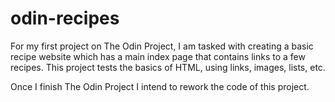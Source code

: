 # odin-recipes

For my first project on The Odin Project, I am tasked with creating a basic recipe website which has a main index page that contains links to a few recipes. This project tests the basics of HTML, using links, images, lists, etc.

Once I finish The Odin Project I intend to rework the code of this project.
